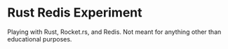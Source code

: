# Rust Redis Experiment

Playing with Rust, Rocket.rs, and Redis. Not meant for anything other than
educational purposes.

